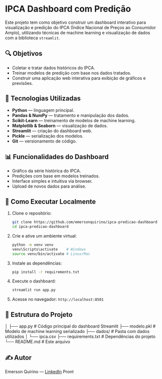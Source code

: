 # IPCA Dashboard com Predição

Este projeto tem como objetivo construir um dashboard interativo para visualização e predição do IPCA (Índice Nacional de Preços ao Consumidor Amplo), utilizando técnicas de machine learning e visualização de dados com a biblioteca `streamlit`.

## 🔍 Objetivos

- Coletar e tratar dados históricos do IPCA.
- Treinar modelos de predição com base nos dados tratados.
- Construir uma aplicação web interativa para exibição de gráficos e previsões.

## 🧠 Tecnologias Utilizadas

- **Python** — linguagem principal.
- **Pandas & NumPy** — tratamento e manipulação dos dados.
- **Scikit-Learn** — treinamento de modelos de machine learning.
- **Matplotlib & Seaborn** — visualização de dados.
- **Streamlit** — criação do dashboard web.
- **Pickle** — serialização dos modelos.
- **Git** — versionamento de código.

## 📊 Funcionalidades do Dashboard

- Gráfico da série histórica do IPCA.
- Predições com base em modelos treinados.
- Interface simples e intuitiva via browser.
- Upload de novos dados para análise.

## 🚀 Como Executar Localmente

1. Clone o repositório:
    ```bash
    git clone https://github.com/emersonquirino/ipca-predicao-dashboard.git
    cd ipca-predicao-dashboard
    ```

2. Crie e ative um ambiente virtual:
    ```bash
    python -m venv venv
    venv\Scripts\activate    # Windows
    source venv/bin/activate # Linux/Mac
    ```

3. Instale as dependências:
    ```bash
    pip install -r requirements.txt
    ```

4. Execute o dashboard:
    ```bash
    streamlit run app.py
    ```

5. Acesse no navegador: `http://localhost:8501`

## 📁 Estrutura do Projeto

│
├── app.py # Código principal do dashboard Streamlit
├── modelo.pkl # Modelo de machine learning serializado
├── dados/ # Pasta com dados utilizados
│ └── ipca.csv
├── requirements.txt # Dependências do projeto
└── README.md # Este arquivo

## ✍️ Autor

Emerson Quirino — [LinkedIn](https://www.linkedin.com/in/emersonquirino)
Pront